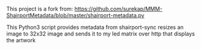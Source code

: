 This project is a fork from: https://github.com/surekap/MMM-ShairportMetadata/blob/master/shairport-metadata.py

This Python3 script provides metadata from shairport-sync resizes an image to 32x32 image and sends it to my led matrix over http that displays the artwork